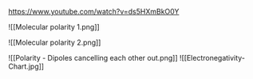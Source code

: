https://www.youtube.com/watch?v=ds5HXmBkO0Y

![[Molecular polarity 1.png]]

![[Molecular polarity 2.png]]

![[Polarity - Dipoles cancelling each other out.png]]
![[Electronegativity-Chart.jpg]]